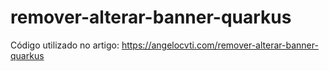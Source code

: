 # remover-alterar-banner-quarkus

Código utilizado no artigo: https://angelocvti.com/remover-alterar-banner-quarkus
